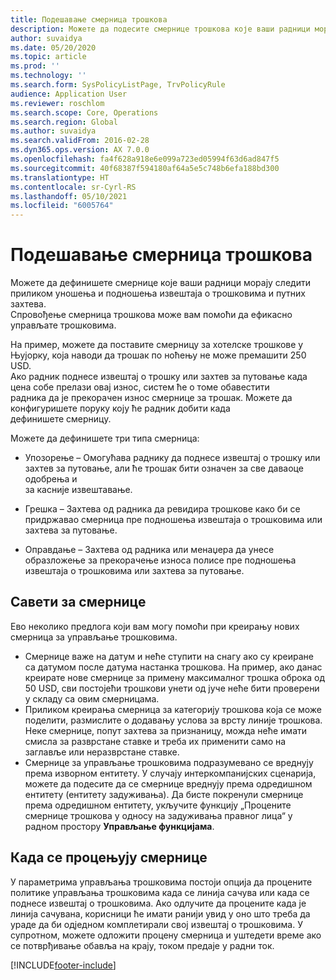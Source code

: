 ```yaml
---
title: Подешавање смерница трошкова
description: Можете да подесите смернице трошкова које ваши радници морају следити приликом уношења и подношења извештаја о трошковима и путних захтева у услузи Microsoft Dynamics 365 Finance.
author: suvaidya
ms.date: 05/20/2020
ms.topic: article
ms.prod: ''
ms.technology: ''
ms.search.form: SysPolicyListPage, TrvPolicyRule
audience: Application User
ms.reviewer: roschlom
ms.search.scope: Core, Operations
ms.search.region: Global
ms.author: suvaidya
ms.search.validFrom: 2016-02-28
ms.dyn365.ops.version: AX 7.0.0
ms.openlocfilehash: fa4f628a918e6e099a723ed05994f63d6ad847f5
ms.sourcegitcommit: 40f68387f594180af64a5e5c748b6efa188bd300
ms.translationtype: HT
ms.contentlocale: sr-Cyrl-RS
ms.lasthandoff: 05/10/2021
ms.locfileid: "6005764"
---
```

# <a name="set-up-expense-policies"></a>Подешавање смерница трошкова

Можете да дефинишете смернице које ваши радници морају следити приликом уношења и подношења извештаја о трошковима и путних захтева.         
Спровођење смерница трошкова може вам помоћи да ефикасно управљате трошковима.         

На пример, можете да поставите смерницу за хотелске трошкове у Њујорку, која наводи да трошак по ноћењу не може премашити 250 USD.       
Ако радник поднесе извештај о трошку или захтев за путовање када цена собе прелази овај износ, систем ће о томе обавестити        
радника да је прекорачен износ смернице за трошак. Можете да конфигуришете поруку коју ће радник добити када        
дефинишете смерницу.      
        
Можете да дефинишете три типа смерница:         
        
- Упозорење – Омогућава раднику да поднесе извештај о трошку или захтев за путовање, али ће трошак бити означен за све даваоце одобрења и        
  за касније извештавање.        

- Грешка – Захтева од радника да ревидира трошкове како би се придржавао смерница пре подношења извештаја о трошковима или захтева за путовање.       
 
 - Оправдање – Захтева од радника или менаџера да унесе образложење за прекорачење износа полисе пре подношења извештаја о трошковима или захтева за путовање.        

## <a name="policy-tips"></a>Савети за смернице
Ево неколико предлога који вам могу помоћи при креирању нових смерница за управљање трошковима. 
* Смернице важе на датум и неће ступити на снагу ако су креиране са датумом после датума настанка трошкова. На пример, ако данас креирате нове смернице за примену максималног трошка оброка од 50 USD, сви постојећи трошкови унети од јуче неће бити проверени у складу са овим смерницама.
* Приликом креирања смерница за категорију трошкова која се може поделити, размислите о додавању услова за врсту линије трошкова. Неке смернице, попут захтева за признаницу, можда неће имати смисла за разврстане ставке и треба их применити само на заглавље или неразврстане ставке. 
* Смернице за управљање трошковима подразумевано се вреднују према изворном ентитету. У случају интеркомпанијских сценарија, можете да подесите да се смернице вреднују према одредишном ентитету (ентитету задуживања). Да бисте покренули смернице према одредишном ентитету, укључите функцију „Процените смернице трошкова у односу на задуживања правног лица“ у радном простору **Управљање функцијама**.

## <a name="when-to-evaluate-policies"></a>Када се процењују смернице

У параметрима управљања трошковима постоји опција да процените политике управљања трошковима када се линија сачува или када се поднесе извештај о трошковима. Ако одлучите да процените када је линија сачувана, корисници ће имати ранији увид у оно што треба да ураде да би одједном комплетирали свој извештај о трошковима. У супротном, можете одложити процену смерница и уштедети време ако се потврђивање обавља на крају, током предаје у радни ток.


[!INCLUDE[footer-include](../includes/footer-banner.md)]